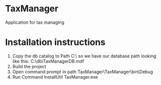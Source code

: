 # TaxManager
Application for tax managing

# Installation instructions

1) Copy the db catalog to Path C:\ so we have our database path looking like this: C:\db\TaxManagerDB.mdf
2) Build the project
3) Open command prompt in path TaxManager\TaxManager\bin\Debug
4) Run Command InstallUtil TaxManager.exe
